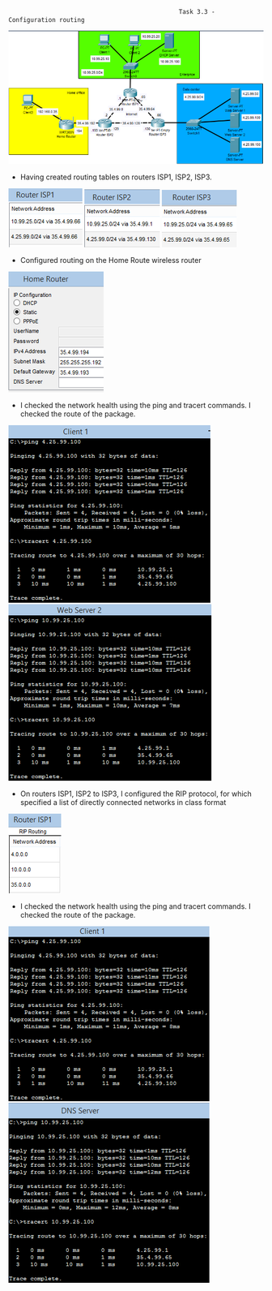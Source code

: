                                                    Task 3.3 - Configuration routing
                                                      
![photo](https://github.com/Stiff228/DevOps_online_Kharkiv_2022Q1Q2/blob/main/m3/task%203.3/11.png)    

- Having created routing tables on routers ISP1, ISP2, ISP3.

![photo](https://github.com/Stiff228/DevOps_online_Kharkiv_2022Q1Q2/blob/main/m3/task%203.3/1.png)
![photo](https://github.com/Stiff228/DevOps_online_Kharkiv_2022Q1Q2/blob/main/m3/task%203.3/1.1.png)
![photo](https://github.com/Stiff228/DevOps_online_Kharkiv_2022Q1Q2/blob/main/m3/task%203.3/1.2.png)

- Configured routing on the Home Route wireless router

![photo](https://github.com/Stiff228/DevOps_online_Kharkiv_2022Q1Q2/blob/main/m3/task%203.3/2.png)

- I checked the network health using the ping and tracert commands. I checked the route of the package.

![photo](https://github.com/Stiff228/DevOps_online_Kharkiv_2022Q1Q2/blob/main/m3/task%203.3/3.png)
![photo](https://github.com/Stiff228/DevOps_online_Kharkiv_2022Q1Q2/blob/main/m3/task%203.3/3.1.png)

- On routers ISP1, ISP2 to ISP3, I configured the RIP protocol, for which specified a list of directly connected networks in class format

![photo](https://github.com/Stiff228/DevOps_online_Kharkiv_2022Q1Q2/blob/main/m3/task%203.3/55.png)

- I checked the network health using the ping and tracert commands. I checked the route of the package.

![photo](https://github.com/Stiff228/DevOps_online_Kharkiv_2022Q1Q2/blob/main/m3/task%203.3/5.png)
![photo](https://github.com/Stiff228/DevOps_online_Kharkiv_2022Q1Q2/blob/main/m3/task%203.3/5.1.png)
